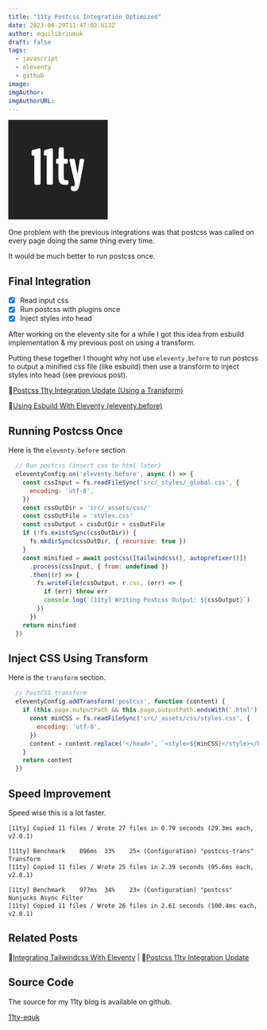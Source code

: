 ```yaml
---
title: "11ty Postcss Integration Optimized"
date: 2023-06-29T11:47:02.613Z
author: equilibriumuk
draft: false
tags:
  - javascript
  - eleventy
  - github
image:
imgAuthor:
imgAuthorURL:
---
```


![11ty logo](../_media/images/11ty-200.png)

One problem with the previous integrations was that postcss was called on every page doing the same thing every time.

It would be much better to run postcss once.

## Final Integration

- [x] Read input css
- [x] Run postcss with plugins once
- [x] Inject styles into head

After working on the eleventy site for a while I got this idea from esbuild implementation & my previous post on using a transform.

Putting these together I thought why not use `eleventy.before` to run postcss to output a minified css file (like esbuild) then use a transform to inject styles into head (see previous post).

📝[Postcss 11ty Integration Update (Using a Transform)](/2023/06/29/postcss-11ty-integration-update/)

📝[Using Esbuild With Eleventy (eleventy.before)](/2023/06/26/using-esbuild-with-eleventy/)

## Running Postcss Once

Here is the `eleventy.before` section.

```js
  // Run postcss (insert css to html later)
  eleventyConfig.on('eleventy.before', async () => {
    const cssInput = fs.readFileSync('src/_styles/_global.css', {
      encoding: 'utf-8',
    })
    const cssOutDir = 'src/_assets/css/'
    const cssOutFile = 'styles.css'
    const cssOutput = cssOutDir + cssOutFile
    if (!fs.existsSync(cssOutDir)) {
      fs.mkdirSync(cssOutDir, { recursive: true })
    }
    const minified = await postcss([tailwindcss(), autoprefixer()])
      .process(cssInput, { from: undefined })
      .then((r) => {
        fs.writeFile(cssOutput, r.css, (err) => {
          if (err) throw err
          console.log(`[11ty] Writing Postcss Output: ${cssOutput}`)
        })
      })
    return minified
  })
```

## Inject CSS Using Transform

Here is the `transform` section.

```js
  // PostCSS transform
  eleventyConfig.addTransform('postcss', function (content) {
    if (this.page.outputPath && this.page.outputPath.endsWith('.html')) {
      const minCSS = fs.readFileSync('src/_assets/css/styles.css', {
        encoding: 'utf-8',
      })
      content = content.replace('</head>', `<style>${minCSS}</style></head>`)
    }
    return content
  })
```

## Speed Improvement

Speed wise this is a lot faster.

```log
[11ty] Copied 11 files / Wrote 27 files in 0.79 seconds (29.3ms each, v2.0.1)
```

```log
[11ty] Benchmark    896ms  33%    25× (Configuration) "postcss-trans" Transform
[11ty] Copied 11 files / Wrote 25 files in 2.39 seconds (95.6ms each, v2.0.1)
```

```log
[11ty] Benchmark    977ms  34%    23× (Configuration) "postcss" Nunjucks Async Filter
[11ty] Copied 11 files / Wrote 26 files in 2.61 seconds (100.4ms each, v2.0.1)
```

## Related Posts

📝[Integrating Tailwindcss With Eleventy](/2023/06/24/integrating-tailwindcss-with-eleventy/) | 📝[Postcss 11ty Integration Update](/2023/06/29/postcss-11ty-integration-update/)

## Source Code

The source for my 11ty blog is available on github.

<a class="github" href="https://github.com/equk/11ty-equk" aria-label="View on GitHub" target="_blank" rel="noopener noreferrer"><i class="fa-brands fa-github"></i> 11ty-equk</a>
